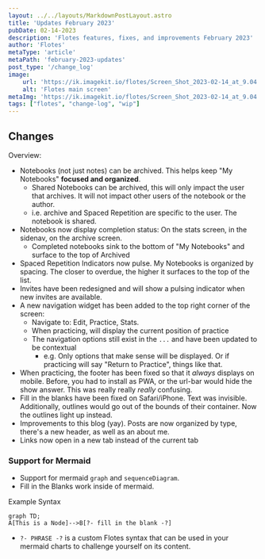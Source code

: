```yaml
---
layout: ../../layouts/MarkdownPostLayout.astro
title: 'Updates February 2023'
pubDate: 02-14-2023
description: 'Flotes features, fixes, and improvements February 2023'
author: 'Flotes'
metaType: 'article'
metaPath: 'february-2023-updates'
post_type: '/change_log'
image:
    url: 'https://ik.imagekit.io/flotes/Screen_Shot_2023-02-14_at_9.04.41_PM.png?ik-sdk-version=javascript-1.4.3&updatedAt=1676430327543' 
    alt: 'Flotes main screen'
metaImg: 'https://ik.imagekit.io/flotes/Screen_Shot_2023-02-14_at_9.04.41_PM.png?ik-sdk-version=javascript-1.4.3&updatedAt=1676430327543'   
tags: ["flotes", "change-log", "wip"]
---
```


## Changes

Overview:
- Notebooks (not just notes) can be archived. This helps keep "My Notebooks" **focused and organized**.
  - Shared Notebooks can be archived, this will only impact the user that archives. It will not impact other users of the notebook or the author.
  - i.e. archive and Spaced Repetition are specific to the user. The notebook is shared.
- Notebooks now display completion status: On the stats screen, in the sidenav, on the archive screen.
  - Completed notebooks sink to the bottom of "My Notebooks" and surface to the top of Archived
- Spaced Repetition Indicators now pulse. My Notebooks is organized by spacing. The closer to overdue, the higher it surfaces to the top of the list.
- Invites have been redesigned and will show a pulsing indicator when new invites are available.
- A new navigation widget has been added to the top right corner of the screen:
  - Navigate to: Edit, Practice, Stats.
  - When practicing, will display the current position of practice
  - The navigation options still exist in the `...` and have been updated to be contextual
    - e.g. Only options that make sense will be displayed. Or if practicing will say "Return to Practice", things like that.
- When practicing, the footer has been fixed so that it *always* displays on mobile. Before, you had to install as PWA, or the url-bar would hide the show answer. This was really really *really* confusing.
- Fill in the blanks have been fixed on Safari/iPhone. Text was invisible. Additionally, outlines would go out of the bounds of their container. Now the outlines light up instead.
- Improvements to this blog (yay). Posts are now organized by type, there's a new header, as well as an about me.
- Links now open in a new tab instead of the current tab

### Support for Mermaid
- Support for mermaid `graph` and `sequenceDiagram`. 
- Fill in the Blanks work inside of mermaid.

Example Syntax
```mermaid
graph TD;
A[This is a Node]-->B[?- fill in the blank -?]
```
- `?- PHRASE -?` is a custom Flotes syntax that can be used in your mermaid charts to challenge yourself on its content.



